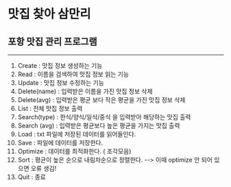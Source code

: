# 맛집 찾아 삼만리



## 포항 맛집 관리 프로그램
-----------------------

1. Create : 맛집 정보 생성하는 기능
2. Read : 이름을 검색하여 맛집 정보 읽는 기능
3. Update : 맛집 정보 수정하는 기능
4. Delete(name) : 입력받은 이름을 가진 맛집 정보 삭제
5. Delete(avg) : 입력받은 평균 보다 작은 평균을 가진 맛집 정보 삭제
6. List : 전체 맛집 정보 출력
7. Search(type) : 한식/양식/일식/중식 을 입력받아 해당하는 맛집 출력
8. Search (avg) : 입력받은 평균보다 높은 평균을 가지는 맛집 출력
9. Load : txt 파일에 저장된 데이터를 읽어들인다.
10. Save : 파일에 데이터를 저장한다.
11. Optimize : 데이터를 최적화한다. ( 조각모음)
12. Sort : 평균이 높은 순으로 내림차순으로 정렬한다. --> 이때 optimize 안 되어 있으면 오류 생김!
13. Quit : 종료
